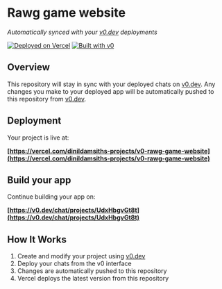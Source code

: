 # Rawg game website

*Automatically synced with your [v0.dev](https://v0.dev) deployments*

[![Deployed on Vercel](https://img.shields.io/badge/Deployed%20on-Vercel-black?style=for-the-badge&logo=vercel)](https://vercel.com/dinildamsiths-projects/v0-rawg-game-website)
[![Built with v0](https://img.shields.io/badge/Built%20with-v0.dev-black?style=for-the-badge)](https://v0.dev/chat/projects/UdxHbgvGt8t)

## Overview

This repository will stay in sync with your deployed chats on [v0.dev](https://v0.dev).
Any changes you make to your deployed app will be automatically pushed to this repository from [v0.dev](https://v0.dev).

## Deployment

Your project is live at:

**[https://vercel.com/dinildamsiths-projects/v0-rawg-game-website](https://vercel.com/dinildamsiths-projects/v0-rawg-game-website)**

## Build your app

Continue building your app on:

**[https://v0.dev/chat/projects/UdxHbgvGt8t](https://v0.dev/chat/projects/UdxHbgvGt8t)**

## How It Works

1. Create and modify your project using [v0.dev](https://v0.dev)
2. Deploy your chats from the v0 interface
3. Changes are automatically pushed to this repository
4. Vercel deploys the latest version from this repository
